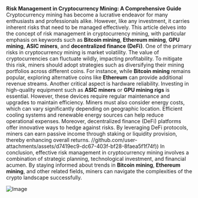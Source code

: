 **Risk Management in Cryptocurrency Mining: A Comprehensive Guide**
Cryptocurrency mining has become a lucrative endeavor for many enthusiasts and professionals alike. However, like any investment, it carries inherent risks that need to be managed effectively. This article delves into the concept of risk management in cryptocurrency mining, with particular emphasis on keywords such as **Bitcoin mining**, **Ethereum mining**, **GPU mining**, **ASIC miners**, and **decentralized finance (DeFi)**.
One of the primary risks in cryptocurrency mining is market volatility. The value of cryptocurrencies can fluctuate wildly, impacting profitability. To mitigate this risk, miners should adopt strategies such as diversifying their mining portfolios across different coins. For instance, while **Bitcoin mining** remains popular, exploring alternative coins like **Ethereum** can provide additional revenue streams. 
Another critical aspect is hardware reliability. Investing in high-quality equipment such as **ASIC miners** or **GPU mining rigs** is essential. However, these devices require regular maintenance and upgrades to maintain efficiency. Miners must also consider energy costs, which can vary significantly depending on geographic location. Efficient cooling systems and renewable energy sources can help reduce operational expenses.
Moreover, decentralized finance (DeFi) platforms offer innovative ways to hedge against risks. By leveraging DeFi protocols, miners can earn passive income through staking or liquidity provision, thereby enhancing overall returns. 
 //github.com/user-attachments/assets/d7419ec9-dc67-403f-bf28-8faea5f1f74f))
In conclusion, effective risk management in cryptocurrency mining involves a combination of strategic planning, technological investment, and financial acumen. By staying informed about trends in **Bitcoin mining**, **Ethereum mining**, and other related fields, miners can navigate the complexities of the crypto landscape successfully.


![Image](https://github.com/user-attachments/assets/d7419ec9-dc67-403f-bf28-8faea5f1f74f)